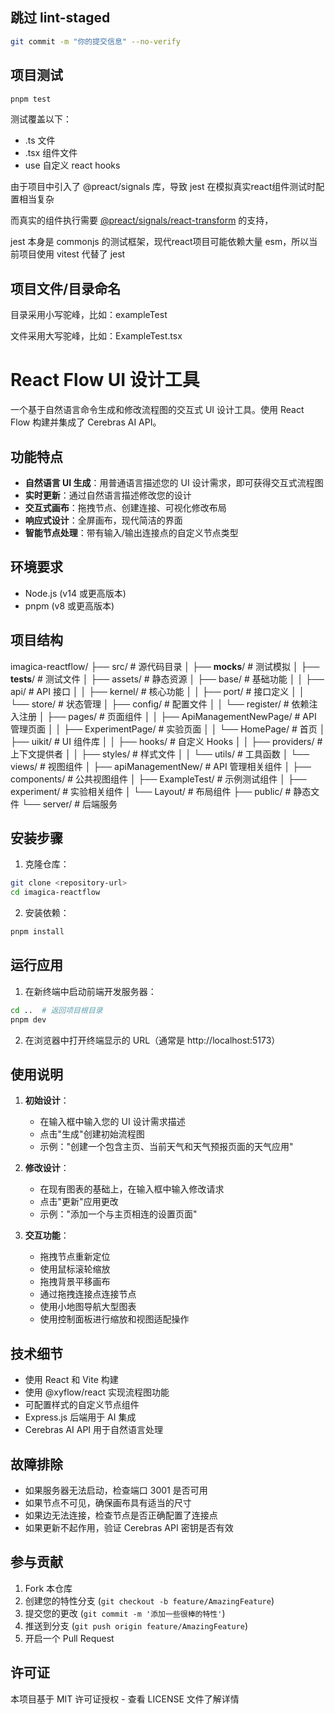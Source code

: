 ## 跳过 lint-staged

```bash
git commit -m "你的提交信息" --no-verify
```

## 项目测试

```bash
pnpm test
```

测试覆盖以下：

- .ts 文件
- .tsx 组件文件
- use 自定义 react hooks


由于项目中引入了 @preact/signals 库，导致 jest 在模拟真实react组件测试时配置相当复杂

而真实的组件执行需要 [@preact/signals/react-transform](https://github.com/preactjs/signals/tree/main/packages/react-transform) 的支持，

jest 本身是 commonjs 的测试框架，现代react项目可能依赖大量 esm，所以当前项目使用 vitest 代替了 jest


## 项目文件/目录命名

目录采用小写驼峰，比如：exampleTest

文件采用大写驼峰，比如：ExampleTest.tsx

# React Flow UI 设计工具

一个基于自然语言命令生成和修改流程图的交互式 UI 设计工具。使用 React Flow 构建并集成了 Cerebras AI API。

## 功能特点

- **自然语言 UI 生成**：用普通语言描述您的 UI 设计需求，即可获得交互式流程图
- **实时更新**：通过自然语言描述修改您的设计
- **交互式画布**：拖拽节点、创建连接、可视化修改布局
- **响应式设计**：全屏画布，现代简洁的界面
- **智能节点处理**：带有输入/输出连接点的自定义节点类型

## 环境要求

- Node.js (v14 或更高版本)
- pnpm (v8 或更高版本)

## 项目结构
imagica-reactflow/
├── src/                  # 源代码目录
│   ├── __mocks__/       # 测试模拟
│   ├── __tests__/       # 测试文件
│   ├── assets/          # 静态资源
│   ├── base/            # 基础功能
│   │   ├── api/         # API 接口
│   │   ├── kernel/      # 核心功能
│   │   ├── port/        # 接口定义
│   │   └── store/       # 状态管理
│   ├── config/          # 配置文件
│   │   └── register/    # 依赖注入注册
│   ├── pages/           # 页面组件
│   │   ├── ApiManagementNewPage/  # API 管理页面
│   │   ├── ExperimentPage/     # 实验页面
│   │   └── HomePage/           # 首页
│   ├── uikit/           # UI 组件库
│   │   ├── hooks/       # 自定义 Hooks
│   │   ├── providers/   # 上下文提供者
│   │   ├── styles/      # 样式文件
│   │   └── utils/       # 工具函数
│   └── views/           # 视图组件
│       ├── apiManagementNew/      # API 管理相关组件
│       ├── components/         # 公共视图组件
│       ├── ExampleTest/        # 示例测试组件
│       ├── experiment/         # 实验相关组件
│       └── Layout/            # 布局组件
├── public/              # 静态文件
└── server/              # 后端服务

## 安装步骤

1. 克隆仓库：

```bash
git clone <repository-url>
cd imagica-reactflow
```

2. 安装依赖：

```bash
pnpm install
```

## 运行应用

1. 在新终端中启动前端开发服务器：

```bash
cd ..  # 返回项目根目录
pnpm dev
```

2. 在浏览器中打开终端显示的 URL（通常是 http://localhost:5173）

## 使用说明

1. **初始设计**：
   - 在输入框中输入您的 UI 设计需求描述
   - 点击"生成"创建初始流程图
   - 示例："创建一个包含主页、当前天气和天气预报页面的天气应用"

2. **修改设计**：
   - 在现有图表的基础上，在输入框中输入修改请求
   - 点击"更新"应用更改
   - 示例："添加一个与主页相连的设置页面"

3. **交互功能**：
   - 拖拽节点重新定位
   - 使用鼠标滚轮缩放
   - 拖拽背景平移画布
   - 通过拖拽连接点连接节点
   - 使用小地图导航大型图表
   - 使用控制面板进行缩放和视图适配操作

## 技术细节

- 使用 React 和 Vite 构建
- 使用 @xyflow/react 实现流程图功能
- 可配置样式的自定义节点组件
- Express.js 后端用于 AI 集成
- Cerebras AI API 用于自然语言处理

## 故障排除

- 如果服务器无法启动，检查端口 3001 是否可用
- 如果节点不可见，确保画布具有适当的尺寸
- 如果边无法连接，检查节点是否正确配置了连接点
- 如果更新不起作用，验证 Cerebras API 密钥是否有效

## 参与贡献

1. Fork 本仓库
2. 创建您的特性分支 (`git checkout -b feature/AmazingFeature`)
3. 提交您的更改 (`git commit -m '添加一些很棒的特性'`)
4. 推送到分支 (`git push origin feature/AmazingFeature`)
5. 开启一个 Pull Request

## 许可证

本项目基于 MIT 许可证授权 - 查看 LICENSE 文件了解详情
